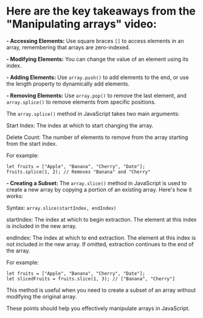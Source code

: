 # Here are the key takeaways from the "Manipulating arrays" video:

**- Accessing Elements:** Use square braces `[]` to access elements in an array, remembering that arrays are zero-indexed.

**- Modifying Elements:** You can change the value of an element using its index.

**- Adding Elements:** Use `array.push()` to add elements to the end, or use the length property to dynamically add elements.

**- Removing Elements:** Use `array.pop()` to remove the last element, and `array.splice()` to remove elements from specific positions.

The `array.splice()` method in JavaScript takes two main arguments:

Start Index: The index at which to start changing the array.

Delete Count: The number of elements to remove from the array starting from the start index.

For example:

```
let fruits = ["Apple", "Banana", "Cherry", "Date"];
fruits.splice(1, 2); // Removes "Banana" and "Cherry"
```

**- Creating a Subset:** The `array.slice()` method in JavaScript is used to create a new array by copying a portion of an existing array. Here's how it works:

Syntax: `array.slice(startIndex, endIndex)`

startIndex: The index at which to begin extraction. The element at this index is included in the new array.

endIndex: The index at which to end extraction. The element at this index is not included in the new array. If omitted, extraction continues to the end of the array.

For example:

```
let fruits = ["Apple", "Banana", "Cherry", "Date"];
let slicedFruits = fruits.slice(1, 3); // ["Banana", "Cherry"]
```

This method is useful when you need to create a subset of an array without modifying the original array.

These points should help you effectively manipulate arrays in JavaScript.
